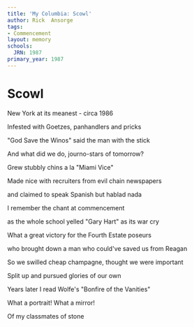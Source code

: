 ```yaml
---
title: 'My Columbia: Scowl'
author: Rick  Ansorge
tags:
- Commencement
layout: memory
schools:
  JRN: 1987
primary_year: 1987
---
```

# Scowl

New York at its meanest - circa 1986

Infested with Goetzes, panhandlers and pricks

"God Save the Winos" said the man with the stick

And what did we do, journo-stars of tomorrow?

Grew stubbly chins a la "Miami Vice"

Made nice with recruiters from evil chain newspapers

and claimed to speak Spanish but hablad nada

I remember the chant at commencement

as the whole school yelled "Gary Hart" as its war cry

What a great victory for the Fourth Estate poseurs

who brought down a man who could've saved us from Reagan

So we swilled cheap champagne, thought we were important

Split up and pursued glories of our own

Years later I  read Wolfe's "Bonfire of the Vanities"

What a portrait! What a mirror!

Of my classmates of stone
